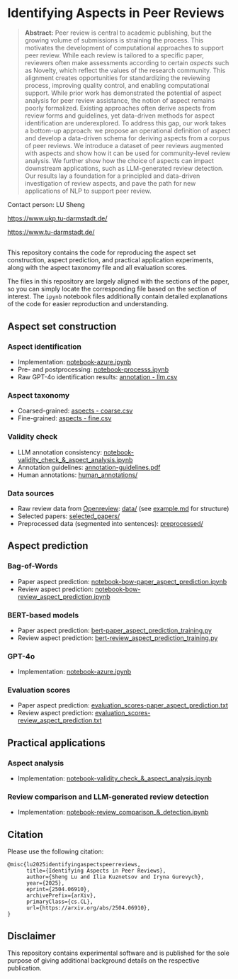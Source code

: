 # Identifying Aspects in Peer Reviews

> **Abstract:** Peer review is central to academic publishing, but the growing volume of submissions is straining the process. This motivates the development of computational approaches to support peer review. While each review is tailored to a specific paper, reviewers often make assessments according to certain *aspects* such as Novelty, which reflect the values of the research community. This alignment creates opportunities for standardizing the reviewing process, improving quality control, and enabling computational support. While prior work has demonstrated the potential of aspect analysis for peer review assistance, the notion of aspect remains poorly formalized. Existing approaches often derive aspects from review forms and guidelines, yet data-driven methods for aspect identification are underexplored. To address this gap, our work takes a bottom-up approach: we propose an operational definition of aspect and develop a data-driven schema for deriving aspects from a corpus of peer reviews. We introduce a dataset of peer reviews augmented with aspects and show how it can be used for community-level review analysis. We further show how the choice of aspects can impact downstream applications, such as LLM-generated review detection. Our results lay a foundation for a principled and data-driven investigation of review aspects, and pave the path for new applications of NLP to support peer review.

Contact person: LU Sheng

https://www.ukp.tu-darmstadt.de/

https://www.tu-darmstadt.de/

##

This repository contains the code for reproducing the aspect set construction, aspect prediction, and practical application experiments, along with the aspect taxonomy file and all evaluation scores.

The files in this repository are largely aligned with the sections of the paper, so you can simply locate the corresponding file based on the section of interest. The `ipynb` notebook files additionally contain detailed explanations of the code for easier reproduction and understanding.

## Aspect set construction

### Aspect identification
* Implementation: [notebook-azure.ipynb](notebook-azure.ipynb)
* Pre- and postprocessing: [notebook-processs.ipynb](notebook-processs.ipynb)
* Raw GPT-4o identification results: [annotation - llm.csv](annotation-llm.csv)

### Aspect taxonomy
* Coarsed-grained: [aspects - coarse.csv](aspects-coarse.csv)
* Fine-grained: [aspects - fine.csv](aspects-fine.csv)

### Validity check
* LLM annotation consistency: [notebook-validity_check_&_aspect_analysis.ipynb](notebook-validity_check_&_aspect_analysis.ipynb)
* Annotation guidelines: [annotation-guidelines.pdf](annotation-guidelines.pdf)
* Human annotations: [human_annotations/](human_annotations)

### Data sources
* Raw review data from [Openreview](https://docs.openreview.net/reference/api-v2): [data/](./data) (see [example.md](./data/example.md) for structure)
* Selected papers: [selected_papers/](./selected_papers)
* Preprocessed data (segmented into sentences): [preprocessed/](preprocessed)

## Aspect prediction

### Bag-of-Words
* Paper aspect prediction: [notebook-bow-paper_aspect_prediction.ipynb](notebook-bow-paper_aspect_prediction.ipynb)
* Review aspect prediction: [notebook-bow-review_aspect_prediction.ipynb](notebook-bow-review_aspect_prediction.ipynb)

### BERT-based models
* Paper aspect prediction: [bert-paper_aspect_prediction_training.py](bert-paper_aspect_prediction_training.py)
* Review aspect prediction: [bert-review_aspect_prediction_training.py](bert-review_aspect_prediction_training.py)

### GPT-4o
* Implementation: [notebook-azure.ipynb](notebook-azure.ipynb)

### Evaluation scores
* Paper aspect prediction: [evaluation_scores-paper_aspect_prediction.txt](evaluation_scores-paper_aspect_prediction.txt)
* Review aspect prediction: [evaluation_scores-review_aspect_prediction.txt](evaluation_scores-review_aspect_prediction.txt)

## Practical applications

### Aspect analysis
* Implementation: [notebook-validity_check_&_aspect_analysis.ipynb](notebook-validity_check_&_aspect_analysis.ipynb)

### Review comparison and LLM-generated review detection
* Implementation: [notebook-review_comparison_&_detection.ipynb](notebook-review_comparison_&_detection.ipynb)

## Citation
Please use the following citation:

```
@misc{lu2025identifyingaspectspeerreviews,
      title={Identifying Aspects in Peer Reviews}, 
      author={Sheng Lu and Ilia Kuznetsov and Iryna Gurevych},
      year={2025},
      eprint={2504.06910},
      archivePrefix={arXiv},
      primaryClass={cs.CL},
      url={https://arxiv.org/abs/2504.06910}, 
}
```

## Disclaimer
This repository contains experimental software and is published for the sole purpose of giving additional background details on the respective publication.
